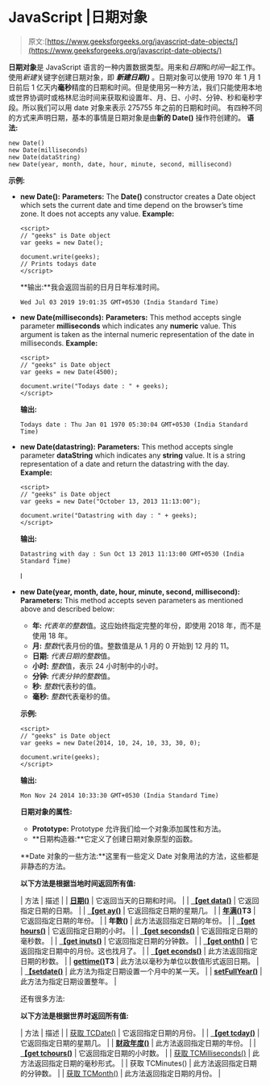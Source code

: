 # JavaScript |日期对象

> 原文:[https://www.geeksforgeeks.org/javascript-date-objects/](https://www.geeksforgeeks.org/javascript-date-objects/)

**日期对象**是 JavaScript 语言的一种内置数据类型。用来和*日期*和*时间*一起工作。使用*新建*关键字创建日期对象，即 ***新建日期()*** 。日期对象可以使用 1970 年 1 月 1 日前后 1 亿天内**毫秒**精度的日期和时间。但是使用另一种方法，我们只能使用本地或世界协调时或格林尼治时间来获取和设置年、月、日、小时、分钟、秒和毫秒字段。所以我们可以用 date 对象来表示 275755 年之前的日期和时间。
有四种不同的方式来声明日期，基本的事情是日期对象是由**新的 Date()** 操作符创建的。
**语法:**

```
new Date()
new Date(milliseconds)
new Date(dataString)
new Date(year, month, date, hour, minute, second, millisecond)

```

**示例:**

*   **new Date():**
    **Parameters:** The **Date()** constructor creates a Date object which sets the current date and time depend on the browser’s time zone. It does not accepts any value.
    **Example:**

    ```
    <script> 
    // "geeks" is Date object
    var geeks = new Date(); 

    document.write(geeks);
    // Prints todays date 
    </script>    
    ```

    **输出:**我会返回当前的日月日年标准时间。

    ```
    Wed Jul 03 2019 19:01:35 GMT+0530 (India Standard Time)

    ```

*   **new Date(milliseconds):**
    **Parameters:** This method accepts single parameter **milliseconds** which indicates any **numeric** value. This argument is taken as the internal numeric representation of the date in milliseconds.
    **Example:**

    ```
    <script> 
    // "geeks" is Date object
    var geeks = new Date(4500); 

    document.write("Todays date : " + geeks);
    </script>    
    ```

    **输出:**

    ```
    Todays date : Thu Jan 01 1970 05:30:04 GMT+0530 (India Standard Time)

    ```

*   **new Date(datastring):**
    **Parameters:** This method accepts single parameter **dataString** which indicates any **string** value. It is a string representation of a date and return the datastring with the day.
    **Example:**

    ```
    <script> 
    // "geeks" is Date object
    var geeks = new Date("October 13, 2013 11:13:00"); 

    document.write("Datastring with day : " + geeks);
    </script>    
    ```

    **输出:**

    ```
    Datastring with day : Sun Oct 13 2013 11:13:00 GMT+0530 (India Standard Time)

    ```

    l

*   **new Date(year, month, date, hour, minute, second, millisecond):**
    **Parameters:** This method accepts seven parameters as mentioned above and described below:
    *   **年:** *代表年的整数*值。这应始终指定完整的年份，即使用 2018 年，而不是使用 18 年。
    *   **月:** *整数*代表月份的值。整数值是从 1 月的 0 开始到 12 月的 11。
    *   **日期:** *代表日期的整数*值。
    *   **小时:** *整数*值，表示 24 小时制中的小时。
    *   **分钟:** *代表分钟的整数*值。
    *   **秒:** *整数*代表秒的值。
    *   **毫秒:** *整数*代表毫秒的值。

    **示例:**

    ```
    <script> 
    // "geeks" is Date object
    var geeks = new Date(2014, 10, 24, 10, 33, 30, 0); 

    document.write(geeks);
    </script>                    
    ```

    **输出:**

    ```
    Mon Nov 24 2014 10:33:30 GMT+0530 (India Standard Time)

    ```

    **日期对象的属性:**

    *   **Prototype:** Prototype 允许我们给一个对象添加属性和方法。
    *   **日期构造器:**它定义了创建日期对象原型的函数。

    **Date 对象的一些方法:**这里有一些定义 Date 对象用法的方法，这些都是非静态的方法。

    **以下方法是根据当地时间返回所有值:**

    | 方法 | 描述 |
    | **[日期()](https://www.geeksforgeeks.org/javascript-date-now/)** | 它返回当天的日期和时间。 |
    | **[【get data()](https://www.geeksforgeeks.org/javascript-date-getdate-function/)** | 它返回指定日期的日期。 |
    | **[【get ay()](https://www.geeksforgeeks.org/javascript-date-getday-method/)** | 它返回指定日期的星期几。 |
    | **[年满()](https://www.geeksforgeeks.org/javascript-date-getfullyear-function/)T3** | 它返回指定日期的年份。 |
    | **年数()** | 此方法返回指定日期的年份。 |
    | **[【get hours()](https://www.geeksforgeeks.org/javascript-date-gethours-function/)** | 它返回指定日期的小时。 |
    | **[【get seconds()](https://www.geeksforgeeks.org/javascript-date-getmilliseconds-function/)** | 它返回指定日期的毫秒数。 |
    | **[【get inuts()](https://www.geeksforgeeks.org/javascript-date-getminutes-method/)** | 它返回指定日期的分钟数。 |
    | **[【get onth()](https://www.geeksforgeeks.org/javascript-date-getmonth-method/)** | 它返回指定日期中的月份。这也找月了。 |
    | **[【get econds()](https://www.geeksforgeeks.org/javascript-date-getseconds-method/)** | 此方法返回指定日期的秒数。 |
    | **[gettime()](https://www.geeksforgeeks.org/javascript-gettime-method/)T3** | 此方法以毫秒为单位以数值形式返回日期。 |
    | **[【setdate()](https://www.geeksforgeeks.org/javascript-date-setdate-function/)** | 此方法为指定日期设置一个月中的某一天。 |
    | **[setFullYear()](https://www.geeksforgeeks.org/javascript-date-setfullyear-function/)** | 此方法为指定日期设置整年。 |

    还有很多方法:

    **以下方法是根据世界时返回所有值:**

    | 方法 | 描述 |
    | [获取 TCDate()](https://www.geeksforgeeks.org/javascript-date-getutcdate-function/) | 它返回指定日期的月份。 |
    | **[【get tcday()](https://www.geeksforgeeks.org/javascript-date-getutcday-function/)** | 它返回指定日期的星期几。 |
    | **[财政年度()](https://www.geeksforgeeks.org/javascript-date-getutcfullyear-function/)** | 此方法返回指定日期的年份。 |
    | **[【get tchours()](https://www.geeksforgeeks.org/javascript-date-getutchours-function/)** | 它返回指定日期的小时数。 |
    | [获取 TCMilliseconds()](https://www.geeksforgeeks.org/javascript-date-getutcmilliseconds-function/) | 此方法返回指定日期的毫秒形式。 |
    | 获取 TCMinutes() | 此方法返回指定日期的分钟数。 |
    | [获取 TCMonth()](https://www.geeksforgeeks.org/javascript-date-getutcmonth-function/) | 此方法返回指定日期的月份。 |